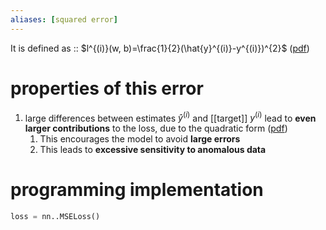 ```yaml
---
aliases: [squared error]
---
```

It is defined as :: $l^{(i)}(w, b)=\frac{1}{2}(\hat{y}^{(i)}-y^{(i)})^{2}$  <!--SR:!2023-03-14,6,230-->
([pdf](zotero://open-pdf/library/items/I3IXYM7V?page=126&annotation=UZFUU5BM))
# properties of this error 
1. large differences between estimates $\hat{y}^{(i)}$ and [[target]]  $y^{(i)}$ lead to **even larger contributions** to the loss, due to the quadratic form ([pdf](zotero://open-pdf/library/items/I3IXYM7V?page=126&annotation=HUHLJWXK))
	1. This encourages the model to avoid **large errors** 
	2. This leads to **excessive sensitivity to anomalous data**  <!--SR:!2023-03-26,14,250!2023-03-29,16,250!2023-03-14,6,230-->

# programming implementation 
```python 
loss = nn..MSELoss()
```